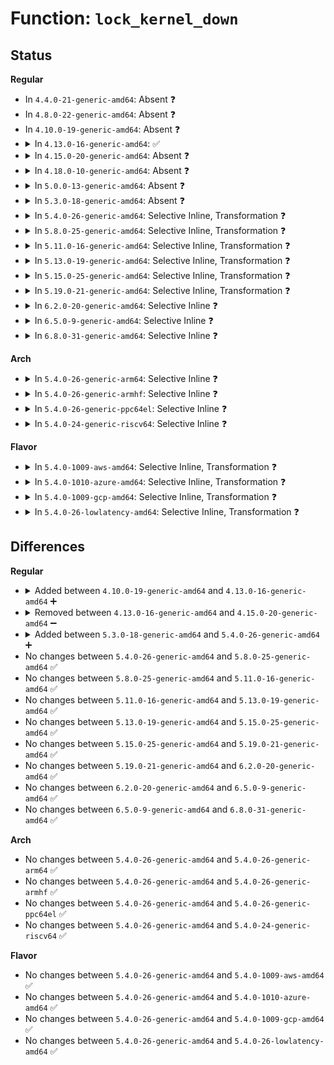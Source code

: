 # Function: <code>lock_kernel_down</code>

## Status
<b>Regular</b>
<ul>
<li>
In <code>4.4.0-21-generic-amd64</code>: Absent ❓
</li>
<li>
In <code>4.8.0-22-generic-amd64</code>: Absent ❓
</li>
<li>
In <code>4.10.0-19-generic-amd64</code>: Absent ❓
</li>
<li>
<details>
<summary>In <code>4.13.0-16-generic-amd64</code>: ✅</summary>

```c
void lock_kernel_down()
```

```json
{
  "name": "lock_kernel_down",
  "collision_type": "Unique Global",
  "inline_type": "No",
  "funcs": [
    {
      "addr": 18446744071583026048,
      "name": "lock_kernel_down",
      "external": true,
      "loc": "security/lock_down.c:20",
      "file": "security/lock_down.c",
      "inline": "seen, unknown",
      "caller_inline": [],
      "caller_func": [
        "arch/x86/kernel/setup.c:setup_arch"
      ]
    }
  ],
  "symbols": [
    {
      "addr": 18446744071583026048,
      "name": "lock_kernel_down",
      "section": ".text",
      "bind": "STB_GLOBAL",
      "size": 18
    }
  ]
}
```
</details>
</li>
<li>
<details>
<summary>In <code>4.15.0-20-generic-amd64</code>: Absent ❓</summary>

```json
{
  "name": "lock_kernel_down",
  "collision_type": "Unique Static",
  "inline_type": "Full",
  "funcs": [
    {
      "addr": 18446744071602889626,
      "name": "lock_kernel_down",
      "external": false,
      "loc": "security/lock_down.c:27",
      "file": "security/lock_down.c",
      "inline": "not declared, inlined",
      "caller_inline": [
        "security/lock_down.c:lockdown_param",
        "security/lock_down.c:init_lockdown"
      ],
      "caller_func": []
    }
  ],
  "symbols": []
}
```
</details>
</li>
<li>
<details>
<summary>In <code>4.18.0-10-generic-amd64</code>: Absent ❓</summary>

```json
{
  "name": "lock_kernel_down",
  "collision_type": "Unique Static",
  "inline_type": "Full",
  "funcs": [
    {
      "addr": 18446744071603063084,
      "name": "lock_kernel_down",
      "external": false,
      "loc": "security/lock_down.c:31",
      "file": "security/lock_down.c",
      "inline": "not declared, inlined",
      "caller_inline": [
        "security/lock_down.c:lockdown_param",
        "security/lock_down.c:init_lockdown"
      ],
      "caller_func": []
    }
  ],
  "symbols": []
}
```
</details>
</li>
<li>
<details>
<summary>In <code>5.0.0-13-generic-amd64</code>: Absent ❓</summary>

```json
{
  "name": "lock_kernel_down",
  "collision_type": "Unique Static",
  "inline_type": "Full",
  "funcs": [
    {
      "addr": 18446744071604865425,
      "name": "lock_kernel_down",
      "external": false,
      "loc": "security/lock_down.c:31",
      "file": "security/lock_down.c",
      "inline": "not declared, inlined",
      "caller_inline": [
        "security/lock_down.c:lockdown_param",
        "security/lock_down.c:init_lockdown"
      ],
      "caller_func": []
    }
  ],
  "symbols": []
}
```
</details>
</li>
<li>
<details>
<summary>In <code>5.3.0-18-generic-amd64</code>: Absent ❓</summary>

```json
{
  "name": "lock_kernel_down",
  "collision_type": "Unique Static",
  "inline_type": "Full",
  "funcs": [
    {
      "addr": 18446744071604971309,
      "name": "lock_kernel_down",
      "external": false,
      "loc": "security/lock_down.c:31",
      "file": "security/lock_down.c",
      "inline": "not declared, inlined",
      "caller_inline": [
        "security/lock_down.c:lockdown_param",
        "security/lock_down.c:init_lockdown"
      ],
      "caller_func": []
    }
  ],
  "symbols": []
}
```
</details>
</li>
<li>
<details>
<summary>In <code>5.4.0-26-generic-amd64</code>: Selective Inline, Transformation ❓</summary>

```c
int lock_kernel_down(const char * where, enum lockdown_reason level)
```

```json
{
  "name": "lock_kernel_down",
  "collision_type": "Unique Static",
  "inline_type": "Selective",
  "funcs": [
    {
      "addr": 18446744071583774727,
      "name": "lock_kernel_down",
      "external": false,
      "loc": "security/lockdown/lockdown.c:53",
      "file": "security/lockdown/lockdown.c",
      "inline": "not declared, inlined",
      "caller_inline": [
        "security/lockdown/lockdown.c:lockdown_write",
        "security/lockdown/lockdown.c:lockdown_param",
        "security/lockdown/lockdown.c:lockdown_param"
      ],
      "caller_func": []
    }
  ],
  "symbols": [
    {
      "addr": 18446744071583774592,
      "name": "lock_kernel_down",
      "section": ".text",
      "bind": "STB_LOCAL",
      "size": 28
    },
    {
      "addr": 18446744071583775193,
      "name": "lock_kernel_down.cold",
      "section": ".text",
      "bind": "STB_LOCAL",
      "size": 28
    }
  ]
}
```
</details>
</li>
<li>
<details>
<summary>In <code>5.8.0-25-generic-amd64</code>: Selective Inline, Transformation ❓</summary>

```c
int lock_kernel_down(const char * where, enum lockdown_reason level)
```

```json
{
  "name": "lock_kernel_down",
  "collision_type": "Unique Static",
  "inline_type": "Selective",
  "funcs": [
    {
      "addr": 18446744071584165175,
      "name": "lock_kernel_down",
      "external": false,
      "loc": "security/lockdown/lockdown.c:26",
      "file": "security/lockdown/lockdown.c",
      "inline": "not declared, inlined",
      "caller_inline": [
        "security/lockdown/lockdown.c:lockdown_write"
      ],
      "caller_func": [
        "security/lockdown/lockdown.c:lockdown_param",
        "security/lockdown/lockdown.c:lockdown_param"
      ]
    }
  ],
  "symbols": [
    {
      "addr": 18446744071584165024,
      "name": "lock_kernel_down",
      "section": ".text",
      "bind": "STB_LOCAL",
      "size": 28
    },
    {
      "addr": 18446744071584165641,
      "name": "lock_kernel_down.cold",
      "section": ".text",
      "bind": "STB_LOCAL",
      "size": 28
    }
  ]
}
```
</details>
</li>
<li>
<details>
<summary>In <code>5.11.0-16-generic-amd64</code>: Selective Inline, Transformation ❓</summary>

```c
int lock_kernel_down(const char * where, enum lockdown_reason level)
```

```json
{
  "name": "lock_kernel_down",
  "collision_type": "Unique Static",
  "inline_type": "Selective",
  "funcs": [
    {
      "addr": 18446744071584284423,
      "name": "lock_kernel_down",
      "external": false,
      "loc": "security/lockdown/lockdown.c:26",
      "file": "security/lockdown/lockdown.c",
      "inline": "not declared, inlined",
      "caller_inline": [
        "security/lockdown/lockdown.c:lockdown_write"
      ],
      "caller_func": [
        "security/lockdown/lockdown.c:lockdown_param",
        "security/lockdown/lockdown.c:lockdown_param"
      ]
    }
  ],
  "symbols": [
    {
      "addr": 18446744071584284272,
      "name": "lock_kernel_down",
      "section": ".text",
      "bind": "STB_LOCAL",
      "size": 28
    },
    {
      "addr": 18446744071591369041,
      "name": "lock_kernel_down.cold",
      "section": ".text",
      "bind": "STB_LOCAL",
      "size": 28
    }
  ]
}
```
</details>
</li>
<li>
<details>
<summary>In <code>5.13.0-19-generic-amd64</code>: Selective Inline, Transformation ❓</summary>

```c
int lock_kernel_down(const char * where, enum lockdown_reason level)
```

```json
{
  "name": "lock_kernel_down",
  "collision_type": "Unique Static",
  "inline_type": "Selective",
  "funcs": [
    {
      "addr": 18446744071584309511,
      "name": "lock_kernel_down",
      "external": false,
      "loc": "security/lockdown/lockdown.c:26",
      "file": "security/lockdown/lockdown.c",
      "inline": "not declared, inlined",
      "caller_inline": [
        "security/lockdown/lockdown.c:lockdown_write"
      ],
      "caller_func": [
        "security/lockdown/lockdown.c:lockdown_param",
        "security/lockdown/lockdown.c:lockdown_param"
      ]
    }
  ],
  "symbols": [
    {
      "addr": 18446744071584309360,
      "name": "lock_kernel_down",
      "section": ".text",
      "bind": "STB_LOCAL",
      "size": 23
    },
    {
      "addr": 18446744071591311726,
      "name": "lock_kernel_down.cold",
      "section": ".text",
      "bind": "STB_LOCAL",
      "size": 29
    }
  ]
}
```
</details>
</li>
<li>
<details>
<summary>In <code>5.15.0-25-generic-amd64</code>: Selective Inline, Transformation ❓</summary>

```c
int lock_kernel_down(const char * where, enum lockdown_reason level)
```

```json
{
  "name": "lock_kernel_down",
  "collision_type": "Unique Static",
  "inline_type": "Selective",
  "funcs": [
    {
      "addr": 18446744071584696108,
      "name": "lock_kernel_down",
      "external": false,
      "loc": "security/lockdown/lockdown.c:26",
      "file": "security/lockdown/lockdown.c",
      "inline": "not declared, inlined",
      "caller_inline": [
        "security/lockdown/lockdown.c:lockdown_write"
      ],
      "caller_func": [
        "security/lockdown/lockdown.c:lockdown_param",
        "security/lockdown/lockdown.c:lockdown_param"
      ]
    }
  ],
  "symbols": [
    {
      "addr": 18446744071584695952,
      "name": "lock_kernel_down",
      "section": ".text",
      "bind": "STB_LOCAL",
      "size": 23
    },
    {
      "addr": 18446744071592307365,
      "name": "lock_kernel_down.cold",
      "section": ".text",
      "bind": "STB_LOCAL",
      "size": 29
    }
  ]
}
```
</details>
</li>
<li>
<details>
<summary>In <code>5.19.0-21-generic-amd64</code>: Selective Inline, Transformation ❓</summary>

```c
int lock_kernel_down(const char * where, enum lockdown_reason level)
```

```json
{
  "name": "lock_kernel_down",
  "collision_type": "Unique Static",
  "inline_type": "Selective",
  "funcs": [
    {
      "addr": 18446744071585359876,
      "name": "lock_kernel_down",
      "external": false,
      "loc": "security/lockdown/lockdown.c:26",
      "file": "security/lockdown/lockdown.c",
      "inline": "not declared, inlined",
      "caller_inline": [
        "security/lockdown/lockdown.c:lockdown_write"
      ],
      "caller_func": [
        "security/lockdown/lockdown.c:lockdown_param",
        "security/lockdown/lockdown.c:lockdown_param"
      ]
    }
  ],
  "symbols": [
    {
      "addr": 18446744071585359712,
      "name": "lock_kernel_down",
      "section": ".text",
      "bind": "STB_LOCAL",
      "size": 31
    },
    {
      "addr": 18446744071594088929,
      "name": "lock_kernel_down.cold",
      "section": ".text",
      "bind": "STB_LOCAL",
      "size": 37
    }
  ]
}
```
</details>
</li>
<li>
<details>
<summary>In <code>6.2.0-20-generic-amd64</code>: Selective Inline ❓</summary>

```c
int lock_kernel_down(const char * where, enum lockdown_reason level)
```

```json
{
  "name": "lock_kernel_down",
  "collision_type": "Unique Static",
  "inline_type": "Selective",
  "funcs": [
    {
      "addr": 18446744071586109748,
      "name": "lock_kernel_down",
      "external": false,
      "loc": "security/lockdown/lockdown.c:27",
      "file": "security/lockdown/lockdown.c",
      "inline": "not declared, inlined",
      "caller_inline": [
        "security/lockdown/lockdown.c:lockdown_write",
        "security/lockdown/lockdown.c:lockdown_param",
        "security/lockdown/lockdown.c:lockdown_param"
      ],
      "caller_func": []
    }
  ],
  "symbols": [
    {
      "addr": 18446744071586109536,
      "name": "lock_kernel_down",
      "section": ".text",
      "bind": "STB_LOCAL",
      "size": 64
    }
  ]
}
```
</details>
</li>
<li>
<details>
<summary>In <code>6.5.0-9-generic-amd64</code>: Selective Inline ❓</summary>

```c
int lock_kernel_down(const char * where, enum lockdown_reason level)
```

```json
{
  "name": "lock_kernel_down",
  "collision_type": "Unique Static",
  "inline_type": "Selective",
  "funcs": [
    {
      "addr": 18446744071586348356,
      "name": "lock_kernel_down",
      "external": false,
      "loc": "security/lockdown/lockdown.c:27",
      "file": "security/lockdown/lockdown.c",
      "inline": "not declared, inlined",
      "caller_inline": [
        "security/lockdown/lockdown.c:lockdown_write",
        "security/lockdown/lockdown.c:lockdown_param",
        "security/lockdown/lockdown.c:lockdown_param"
      ],
      "caller_func": []
    }
  ],
  "symbols": [
    {
      "addr": 18446744071586348144,
      "name": "lock_kernel_down",
      "section": ".text",
      "bind": "STB_LOCAL",
      "size": 64
    }
  ]
}
```
</details>
</li>
<li>
<details>
<summary>In <code>6.8.0-31-generic-amd64</code>: Selective Inline ❓</summary>

```c
int lock_kernel_down(const char * where, enum lockdown_reason level)
```

```json
{
  "name": "lock_kernel_down",
  "collision_type": "Unique Static",
  "inline_type": "Selective",
  "funcs": [
    {
      "addr": 18446744071586615412,
      "name": "lock_kernel_down",
      "external": false,
      "loc": "security/lockdown/lockdown.c:27",
      "file": "security/lockdown/lockdown.c",
      "inline": "not declared, inlined",
      "caller_inline": [
        "security/lockdown/lockdown.c:lockdown_write",
        "security/lockdown/lockdown.c:lockdown_param",
        "security/lockdown/lockdown.c:lockdown_param"
      ],
      "caller_func": []
    }
  ],
  "symbols": [
    {
      "addr": 18446744071586615200,
      "name": "lock_kernel_down",
      "section": ".text",
      "bind": "STB_LOCAL",
      "size": 64
    }
  ]
}
```
</details>
</li>
</ul>
<b>Arch</b>
<ul>
<li>
<details>
<summary>In <code>5.4.0-26-generic-arm64</code>: Selective Inline ❓</summary>

```c
int lock_kernel_down(const char * where, enum lockdown_reason level)
```

```json
{
  "name": "lock_kernel_down",
  "collision_type": "Unique Static",
  "inline_type": "Selective",
  "funcs": [
    {
      "addr": 18446603336495576344,
      "name": "lock_kernel_down",
      "external": false,
      "loc": "security/lockdown/lockdown.c:53",
      "file": "security/lockdown/lockdown.c",
      "inline": "not declared, inlined",
      "caller_inline": [
        "security/lockdown/lockdown.c:lockdown_write",
        "security/lockdown/lockdown.c:lockdown_param",
        "security/lockdown/lockdown.c:lockdown_param"
      ],
      "caller_func": []
    }
  ],
  "symbols": [
    {
      "addr": 18446603336495576128,
      "name": "lock_kernel_down",
      "section": ".text",
      "bind": "STB_LOCAL",
      "size": 88
    }
  ]
}
```
</details>
</li>
<li>
<details>
<summary>In <code>5.4.0-26-generic-armhf</code>: Selective Inline ❓</summary>

```c
int lock_kernel_down(const char * where, enum lockdown_reason level)
```

```json
{
  "name": "lock_kernel_down",
  "collision_type": "Unique Static",
  "inline_type": "Selective",
  "funcs": [
    {
      "addr": 3228938468,
      "name": "lock_kernel_down",
      "external": false,
      "loc": "security/lockdown/lockdown.c:53",
      "file": "security/lockdown/lockdown.c",
      "inline": "not declared, inlined",
      "caller_inline": [
        "security/lockdown/lockdown.c:lockdown_write",
        "security/lockdown/lockdown.c:lockdown_param",
        "security/lockdown/lockdown.c:lockdown_param"
      ],
      "caller_func": []
    }
  ],
  "symbols": [
    {
      "addr": 3228938248,
      "name": "lock_kernel_down",
      "section": ".text",
      "bind": "STB_LOCAL",
      "size": 80
    }
  ]
}
```
</details>
</li>
<li>
<details>
<summary>In <code>5.4.0-26-generic-ppc64el</code>: Selective Inline ❓</summary>

```c
int lock_kernel_down(const char * where, enum lockdown_reason level)
```

```json
{
  "name": "lock_kernel_down",
  "collision_type": "Unique Static",
  "inline_type": "Selective",
  "funcs": [
    {
      "addr": 13835058055289672876,
      "name": "lock_kernel_down",
      "external": false,
      "loc": "security/lockdown/lockdown.c:53",
      "file": "security/lockdown/lockdown.c",
      "inline": "not declared, inlined",
      "caller_inline": [
        "security/lockdown/lockdown.c:lockdown_write",
        "security/lockdown/lockdown.c:lockdown_param",
        "security/lockdown/lockdown.c:lockdown_param"
      ],
      "caller_func": []
    }
  ],
  "symbols": [
    {
      "addr": 13835058055289672224,
      "name": "lock_kernel_down",
      "section": ".text",
      "bind": "STB_LOCAL",
      "size": 104
    }
  ]
}
```
</details>
</li>
<li>
<details>
<summary>In <code>5.4.0-24-generic-riscv64</code>: Selective Inline ❓</summary>

```c
int lock_kernel_down(const char * where, enum lockdown_reason level)
```

```json
{
  "name": "lock_kernel_down",
  "collision_type": "Unique Static",
  "inline_type": "Selective",
  "funcs": [
    {
      "addr": 18446743936274743454,
      "name": "lock_kernel_down",
      "external": false,
      "loc": "security/lockdown/lockdown.c:53",
      "file": "security/lockdown/lockdown.c",
      "inline": "not declared, inlined",
      "caller_inline": [
        "security/lockdown/lockdown.c:lockdown_write",
        "security/lockdown/lockdown.c:lockdown_param",
        "security/lockdown/lockdown.c:lockdown_param"
      ],
      "caller_func": []
    }
  ],
  "symbols": [
    {
      "addr": 18446743936274743272,
      "name": "lock_kernel_down",
      "section": ".text",
      "bind": "STB_LOCAL",
      "size": 78
    }
  ]
}
```
</details>
</li>
</ul>
<b>Flavor</b>
<ul>
<li>
<details>
<summary>In <code>5.4.0-1009-aws-amd64</code>: Selective Inline, Transformation ❓</summary>

```c
int lock_kernel_down(const char * where, enum lockdown_reason level)
```

```json
{
  "name": "lock_kernel_down",
  "collision_type": "Unique Static",
  "inline_type": "Selective",
  "funcs": [
    {
      "addr": 18446744071583743463,
      "name": "lock_kernel_down",
      "external": false,
      "loc": "security/lockdown/lockdown.c:53",
      "file": "security/lockdown/lockdown.c",
      "inline": "not declared, inlined",
      "caller_inline": [
        "security/lockdown/lockdown.c:lockdown_write",
        "security/lockdown/lockdown.c:lockdown_param",
        "security/lockdown/lockdown.c:lockdown_param"
      ],
      "caller_func": []
    }
  ],
  "symbols": [
    {
      "addr": 18446744071583743328,
      "name": "lock_kernel_down",
      "section": ".text",
      "bind": "STB_LOCAL",
      "size": 28
    },
    {
      "addr": 18446744071583743929,
      "name": "lock_kernel_down.cold",
      "section": ".text",
      "bind": "STB_LOCAL",
      "size": 28
    }
  ]
}
```
</details>
</li>
<li>
<details>
<summary>In <code>5.4.0-1010-azure-amd64</code>: Selective Inline, Transformation ❓</summary>

```c
int lock_kernel_down(const char * where, enum lockdown_reason level)
```

```json
{
  "name": "lock_kernel_down",
  "collision_type": "Unique Static",
  "inline_type": "Selective",
  "funcs": [
    {
      "addr": 18446744071583680519,
      "name": "lock_kernel_down",
      "external": false,
      "loc": "security/lockdown/lockdown.c:53",
      "file": "security/lockdown/lockdown.c",
      "inline": "not declared, inlined",
      "caller_inline": [
        "security/lockdown/lockdown.c:lockdown_write",
        "security/lockdown/lockdown.c:lockdown_param",
        "security/lockdown/lockdown.c:lockdown_param"
      ],
      "caller_func": []
    }
  ],
  "symbols": [
    {
      "addr": 18446744071583680384,
      "name": "lock_kernel_down",
      "section": ".text",
      "bind": "STB_LOCAL",
      "size": 28
    },
    {
      "addr": 18446744071583680985,
      "name": "lock_kernel_down.cold",
      "section": ".text",
      "bind": "STB_LOCAL",
      "size": 28
    }
  ]
}
```
</details>
</li>
<li>
<details>
<summary>In <code>5.4.0-1009-gcp-amd64</code>: Selective Inline, Transformation ❓</summary>

```c
int lock_kernel_down(const char * where, enum lockdown_reason level)
```

```json
{
  "name": "lock_kernel_down",
  "collision_type": "Unique Static",
  "inline_type": "Selective",
  "funcs": [
    {
      "addr": 18446744071583727239,
      "name": "lock_kernel_down",
      "external": false,
      "loc": "security/lockdown/lockdown.c:53",
      "file": "security/lockdown/lockdown.c",
      "inline": "not declared, inlined",
      "caller_inline": [
        "security/lockdown/lockdown.c:lockdown_write",
        "security/lockdown/lockdown.c:lockdown_param",
        "security/lockdown/lockdown.c:lockdown_param"
      ],
      "caller_func": []
    }
  ],
  "symbols": [
    {
      "addr": 18446744071583727104,
      "name": "lock_kernel_down",
      "section": ".text",
      "bind": "STB_LOCAL",
      "size": 28
    },
    {
      "addr": 18446744071583727705,
      "name": "lock_kernel_down.cold",
      "section": ".text",
      "bind": "STB_LOCAL",
      "size": 28
    }
  ]
}
```
</details>
</li>
<li>
<details>
<summary>In <code>5.4.0-26-lowlatency-amd64</code>: Selective Inline, Transformation ❓</summary>

```c
int lock_kernel_down(const char * where, enum lockdown_reason level)
```

```json
{
  "name": "lock_kernel_down",
  "collision_type": "Unique Static",
  "inline_type": "Selective",
  "funcs": [
    {
      "addr": 18446744071583827991,
      "name": "lock_kernel_down",
      "external": false,
      "loc": "security/lockdown/lockdown.c:53",
      "file": "security/lockdown/lockdown.c",
      "inline": "not declared, inlined",
      "caller_inline": [
        "security/lockdown/lockdown.c:lockdown_write",
        "security/lockdown/lockdown.c:lockdown_param",
        "security/lockdown/lockdown.c:lockdown_param"
      ],
      "caller_func": []
    }
  ],
  "symbols": [
    {
      "addr": 18446744071583827856,
      "name": "lock_kernel_down",
      "section": ".text",
      "bind": "STB_LOCAL",
      "size": 28
    },
    {
      "addr": 18446744071583828457,
      "name": "lock_kernel_down.cold",
      "section": ".text",
      "bind": "STB_LOCAL",
      "size": 28
    }
  ]
}
```
</details>
</li>
</ul>

## Differences
<b>Regular</b>
<ul>
<li>
<details>
<summary>Added between <code>4.10.0-19-generic-amd64</code> and <code>4.13.0-16-generic-amd64</code> ➕</summary>

```c
void lock_kernel_down()
```
</details>
</li>
<li>
<details>
<summary>Removed between <code>4.13.0-16-generic-amd64</code> and <code>4.15.0-20-generic-amd64</code> ➖</summary>

```c
void lock_kernel_down()
```
</details>
</li>
<li>
<details>
<summary>Added between <code>5.3.0-18-generic-amd64</code> and <code>5.4.0-26-generic-amd64</code> ➕</summary>

```c
int lock_kernel_down(const char * where, enum lockdown_reason level)
```
</details>
</li>
<li>
No changes between <code>5.4.0-26-generic-amd64</code> and <code>5.8.0-25-generic-amd64</code> ✅
</li>
<li>
No changes between <code>5.8.0-25-generic-amd64</code> and <code>5.11.0-16-generic-amd64</code> ✅
</li>
<li>
No changes between <code>5.11.0-16-generic-amd64</code> and <code>5.13.0-19-generic-amd64</code> ✅
</li>
<li>
No changes between <code>5.13.0-19-generic-amd64</code> and <code>5.15.0-25-generic-amd64</code> ✅
</li>
<li>
No changes between <code>5.15.0-25-generic-amd64</code> and <code>5.19.0-21-generic-amd64</code> ✅
</li>
<li>
No changes between <code>5.19.0-21-generic-amd64</code> and <code>6.2.0-20-generic-amd64</code> ✅
</li>
<li>
No changes between <code>6.2.0-20-generic-amd64</code> and <code>6.5.0-9-generic-amd64</code> ✅
</li>
<li>
No changes between <code>6.5.0-9-generic-amd64</code> and <code>6.8.0-31-generic-amd64</code> ✅
</li>
</ul>
<b>Arch</b>
<ul>
<li>
No changes between <code>5.4.0-26-generic-amd64</code> and <code>5.4.0-26-generic-arm64</code> ✅
</li>
<li>
No changes between <code>5.4.0-26-generic-amd64</code> and <code>5.4.0-26-generic-armhf</code> ✅
</li>
<li>
No changes between <code>5.4.0-26-generic-amd64</code> and <code>5.4.0-26-generic-ppc64el</code> ✅
</li>
<li>
No changes between <code>5.4.0-26-generic-amd64</code> and <code>5.4.0-24-generic-riscv64</code> ✅
</li>
</ul>
<b>Flavor</b>
<ul>
<li>
No changes between <code>5.4.0-26-generic-amd64</code> and <code>5.4.0-1009-aws-amd64</code> ✅
</li>
<li>
No changes between <code>5.4.0-26-generic-amd64</code> and <code>5.4.0-1010-azure-amd64</code> ✅
</li>
<li>
No changes between <code>5.4.0-26-generic-amd64</code> and <code>5.4.0-1009-gcp-amd64</code> ✅
</li>
<li>
No changes between <code>5.4.0-26-generic-amd64</code> and <code>5.4.0-26-lowlatency-amd64</code> ✅
</li>
</ul>
